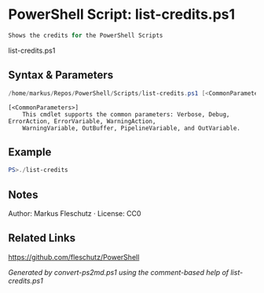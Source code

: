 # PowerShell Script: list-credits.ps1
```powershell
Shows the credits for the PowerShell Scripts
```

list-credits.ps1

## Syntax & Parameters
```powershell
/home/markus/Repos/PowerShell/Scripts/list-credits.ps1 [<CommonParameters>]
```

```
[<CommonParameters>]
    This cmdlet supports the common parameters: Verbose, Debug, ErrorAction, ErrorVariable, WarningAction, 
    WarningVariable, OutBuffer, PipelineVariable, and OutVariable.
```

## Example
```powershell
PS>./list-credits
```


## Notes
Author: Markus Fleschutz · License: CC0

## Related Links
https://github.com/fleschutz/PowerShell

*Generated by convert-ps2md.ps1 using the comment-based help of list-credits.ps1*
